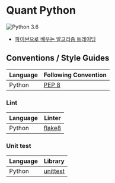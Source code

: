 # Quant Python
![Python 3.6](https://img.shields.io/badge/language-Python%203.6-blue.svg)

* [파이썬으로 배우는 알고리즘 트레이딩](https://wikidocs.net/6656)

## Conventions / Style Guides
| Language | Following Convention |
| -------- | -------------------- |
| Python   | [PEP 8](https://www.python.org/dev/peps/pep-0008/) |

### Lint
| Language | Linter |
| -------- | ------ |
| Python   | [flake8](http://flake8.pycqa.org) |

### Unit test
| Language | Library |
| -------- | ------- |
| Python   | [unittest](https://docs.python.org/3/library/unittest.html) |